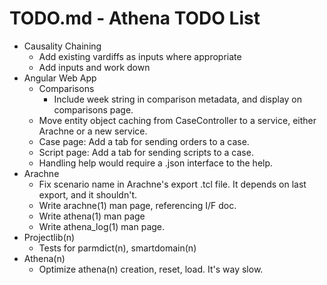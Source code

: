 # TODO.md - Athena TODO List

- Causality Chaining
  - Add existing vardiffs as inputs where appropriate
  - Add inputs and work down
- Angular Web App
  - Comparisons
    - Include week string in comparison metadata, and display on 
      comparisons page.
  - Move entity object caching from CaseController to a service, either
    Arachne or a new service.
  - Case page: Add a tab for sending orders to a case.
  - Script page: Add a tab for sending scripts to a case.
  - Handling help would require a .json interface to the help.
- Arachne
  - Fix scenario name in Arachne's export .tcl file.  It depends on last 
    export, and it shouldn't.
  - Write arachne(1) man page, referencing I/F doc.
  - Write athena(1) man page
  - Write athena_log(1) man page.
- Projectlib(n)
  - Tests for parmdict(n), smartdomain(n)
- Athena(n)
  - Optimize athena(n) creation, reset, load.  It's way slow.



